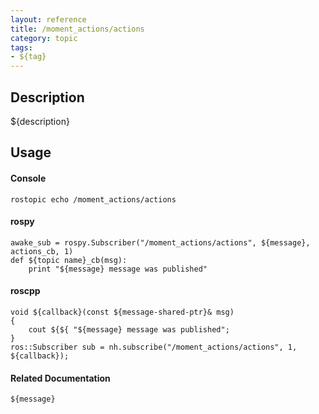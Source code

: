 ```yaml
---
layout: reference
title: /moment_actions/actions
category: topic
tags: 
- ${tag}
---
```


## Description
${description}

## Usage
#### Console
```
rostopic echo /moment_actions/actions
```

#### rospy
```
awake_sub = rospy.Subscriber("/moment_actions/actions", ${message}, actions_cb, 1)
def ${topic name}_cb(msg):
    print "${message} message was published"
```

#### roscpp
```
void ${callback}(const ${message-shared-ptr}& msg)
{
    cout ${${ "${message} message was published";
}
ros::Subscriber sub = nh.subscribe("/moment_actions/actions", 1, ${callback});
```

#### Related Documentation
``${message}``  